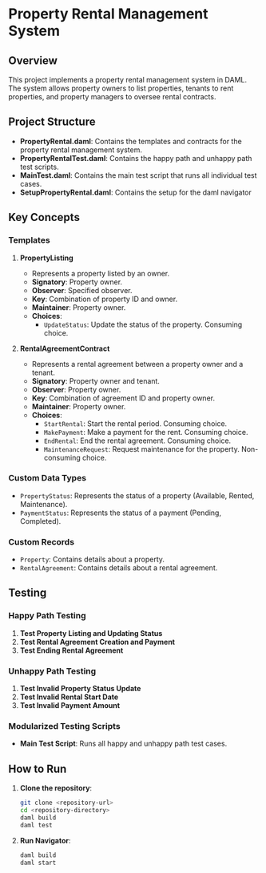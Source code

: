 # Property Rental Management System

## Overview

This project implements a property rental management system in DAML. The system allows property owners to list properties, tenants to rent properties, and property managers to oversee rental contracts.

## Project Structure

- **PropertyRental.daml**: Contains the templates and contracts for the property rental management system.
- **PropertyRentalTest.daml**: Contains the happy path and unhappy path test scripts.
- **MainTest.daml**: Contains the main test script that runs all individual test cases.
- **SetupPropertyRental.daml**: Contains the setup for the daml navigator 
## Key Concepts

### Templates

1. **PropertyListing**
    - Represents a property listed by an owner.
    - **Signatory**: Property owner.
    - **Observer**: Specified observer.
    - **Key**: Combination of property ID and owner.
    - **Maintainer**: Property owner.
    - **Choices**:
        - `UpdateStatus`: Update the status of the property. Consuming choice.

2. **RentalAgreementContract**
    - Represents a rental agreement between a property owner and a tenant.
    - **Signatory**: Property owner and tenant.
    - **Observer**: Property owner.
    - **Key**: Combination of agreement ID and property owner.
    - **Maintainer**: Property owner.
    - **Choices**:
        - `StartRental`: Start the rental period. Consuming choice.
        - `MakePayment`: Make a payment for the rent. Consuming choice.
        - `EndRental`: End the rental agreement. Consuming choice.
        - `MaintenanceRequest`: Request maintenance for the property. Non-consuming choice.

### Custom Data Types

- `PropertyStatus`: Represents the status of a property (Available, Rented, Maintenance).
- `PaymentStatus`: Represents the status of a payment (Pending, Completed).

### Custom Records

- `Property`: Contains details about a property.
- `RentalAgreement`: Contains details about a rental agreement.

## Testing

### Happy Path Testing

1. **Test Property Listing and Updating Status**
2. **Test Rental Agreement Creation and Payment**
3. **Test Ending Rental Agreement**

### Unhappy Path Testing

1. **Test Invalid Property Status Update**
2. **Test Invalid Rental Start Date**
3. **Test Invalid Payment Amount**

### Modularized Testing Scripts

- **Main Test Script**: Runs all happy and unhappy path test cases.

## How to Run

1. **Clone the repository**:
   ```bash
   git clone <repository-url>
   cd <repository-directory>
   daml build
   daml test
2. **Run Navigator**:
   ```bash
   daml build
   daml start
